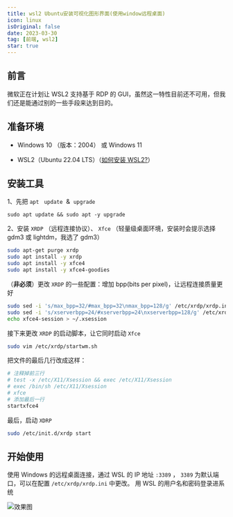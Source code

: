 ```yaml
---
title: wsl2 Ubuntu安装可视化图形界面(使用window远程桌面)
icon: linux
isOriginal: false
date: 2023-03-30
tag: [前端, wsl2]
star: true
---
```


## 前言

微软正在计划让 WSL2 支持基于 RDP 的 GUI，虽然这一特性目前还不可用，但我们还是能通过别的一些手段来达到目的。

## 准备环境

- Windows 10 （版本：2004） 或 Windows 11

- WSL2（Ubuntu 22.04 LTS）（[如何安装 WSL2?](https://docs.microsoft.com/zh-cn/windows/wsl)）

## 安装工具

1、先把 `apt`   `update`  &  `upgrade`

`sudo apt update && sudo apt -y upgrade`

2、安装 `XRDP` （远程连接协议）、 `Xfce` （轻量级桌面环境，安装时会提示选择 gdm3 或 lightdm，我选了 gdm3）

```bash
sudo apt-get purge xrdp
sudo apt install -y xrdp
sudo apt install -y xfce4
sudo apt install -y xfce4-goodies
```

（**非必须**）更改 `XRDP` 的一些配置：增加 bpp(bits per pixel)，让远程连接质量更好

```bash
sudo sed -i 's/max_bpp=32/#max_bpp=32\nmax_bpp=128/g' /etc/xrdp/xrdp.ini
sudo sed -i 's/xserverbpp=24/#xserverbpp=24\nxserverbpp=128/g' /etc/xrdp/xrdp.ini
echo xfce4-session > ~/.xsession
```

接下来更改 `XRDP` 的启动脚本，让它同时启动 `Xfce`

```bash
sudo vim /etc/xrdp/startwm.sh
```

把文件的最后几行改成这样：

```bash
# 注释掉前三行
# test -x /etc/X11/Xsession && exec /etc/X11/Xsession
# exec /bin/sh /etc/X11/Xsession
# xfce
# 添加最后一行
startxfce4
```

最后，启动 `XDRP`

```bash
sudo /etc/init.d/xrdp start
```

## 开始使用

使用 Windows 的远程桌面连接，通过 WSL 的 IP 地址 `:3389` ， `3389` 为默认端口，可以在配置 `/etc/xrdp/xrdp.ini` 中更改。
用 WSL 的用户名和密码登录进系统

![效果图](/assets/images/wsl2/wsl2-desktop.png)
